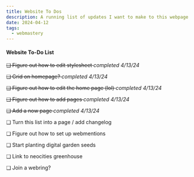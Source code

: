 ```yaml
---
title: Website To Dos
description: A running list of updates I want to make to this webpage
date: 2024-04-12
tags:
  - webmastery
---
```



  <h4>Website To-Do List</h4>
  <p> <s> ❑ Figure out how to edit stylesheet </s> <em> completed 4/13/24 </em> </p>
  <p> <s> ❑ Grid on homepage? </s> <em> completed 4/13/24 </em> </p>
  <p> <s> ❑ Figure out how to edit the home page (lol) </s> <em> completed 4/13/24 </em> </p>
  <p> <s> ❑ Figure out how to add pages </s><em> completed 4/13/24 </em>  </p>
  <p> <s> ❑ Add a now page </s> <em> completed 4/13/24 </em> </p>
  <p> ❑ Turn this list into a page / add changelog </p>
  <p> ❑ Figure out how to set up webmentions </p>
  <p> ❑ Start planting digital garden seeds</p>
  <p> ❑ Link to neocities greenhouse </p>
  <p> ❑ Join a webring?</p>
